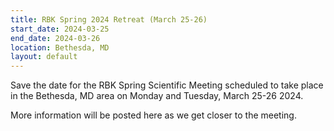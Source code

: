 ```yaml
---
title: RBK Spring 2024 Retreat (March 25-26)
start_date: 2024-03-25
end_date: 2024-03-26
location: Bethesda, MD
layout: default
---
```


Save the date for the RBK Spring Scientific Meeting scheduled to take place in the Bethesda, MD area on Monday and Tuesday, March 25-26 2024.

More information will be posted here as we get closer to the meeting.
